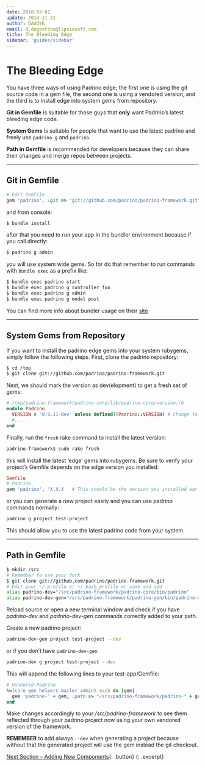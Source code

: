 ```yaml
---
date: 2010-03-01
update: 2014-11-21
author: DAddYE
email: d.dagostino@lipsiasoft.com
title: The Bleeding Edge
sidebar: 'guides/sidebar'
---
```


# The Bleeding Edge

You have three ways of using Padrino edge; the first one is using the git source code in a gem file, the second one is using a vendored version, and the third is to install edge into system gems from repository.


**Git in Gemfile** is suitable for those guys that **only** want Padrino’s latest bleeding edge code.


**System Gems** is suitable for people that want to use the latest padrino and freely use `padrino g` and `padrino`.


**Path in Gemfile** is recommended for developers because they can share their changes and merge repos between projects.

---

## Git in Gemfile

~~~ruby
# Edit Gemfile
gem 'padrino', :git => "git://github.com/padrino/padrino-framework.git"
~~~


and from console:


~~~sh
$ bundle install
~~~


after that you need to run your app in the bundler environment because if you call directly:


~~~sh
$ padrino g admin
~~~


you will use system wide gems. So for do that remember to run commands with `bundle exec` as a prefix like:


~~~sh
$ bundle exec padrino start
$ bundle exec padrino g controller foo
$ bundle exec padrino g admin
$ bundle exec padrino g model post
~~~


You can find more info about bundler usage on their [site](http://gembundler.com/)

---

## System Gems from Repository

If you want to install the padrino edge gems into your system rubygems, simply follow the following steps. First, clone the padrino repository:


~~~sh
$ cd /tmp
$ git clone git://github.com/padrino/padrino-framework.git
~~~


Next, we should mark the version as dev(elopment) to get a fresh set of gems:


~~~ruby
# /tmp/padrino-framework/padrino-core/lib/padrino-core/version.rb
module Padrino
  VERSION = '0.9.11-dev' unless defined?(Padrino::VERSION) # Change to bump version
  #...
end
~~~


Finally, run the `fresh` rake command to install the latest version:


~~~sh
padrino-framework$ sudo rake fresh
~~~


this will install the latest ‘edge’ gems into rubygems. Be sure to verify your project’s Gemfile depends on the edge version you installed:


~~~ruby
Gemfile
# Padrino
gem 'padrino', 'X.X.X'  # This should be the version you installed earlier
~~~


or you can generate a new project easily and you can use padrino commands normally:


~~~sh
padrino g project test-project
~~~


This should allow you to use the latest padrino code from your system.

---

## Path in Gemfile

~~~sh
$ mkdir /src
# Remember to use your fork
$ git clone git://github.com/padrino/padrino-framework.git
# Edit your ~/.profile or ~/.bash_profile or some and add
alias padrino-dev="/src/padrino-framework/padrino-core/bin/padrino"
alias padrino-dev-gen="/src/padrino-framework/padrino-gen/bin/padrino-gen" # you can omit this
~~~


Reload source or open a new terminal window and check if you have *padrino-dev* and *padrino-dev-gen* commands correctly added to your path.


Create a new padrino project:


~~~sh
padrino-dev-gen project test-project --dev
~~~


or if you don’t have `padrino-dev-gen`


~~~sh
padrino-dev g project test-project --dev
~~~


This will append the following lines to your test-app/Gemfile:


~~~ruby
# Vendored Padrino
%w(core gen helpers mailer admin).each do |gem|
  gem 'padrino-' + gem, :path => "/src/padrino-framework/padrino-" + gem
end
~~~


Make changes accordingly to your */src/padrino-framework* to see them reflected through your padrino project now using your own vendored version of the framework.


**REMEMBER** to add always `--dev` when generating a project because without that the generated project will use the gem instead the git checkout.

[Next Section &ndash; Adding New Components](/guides/adding-new-components){: .button}
{: .excerpt}
